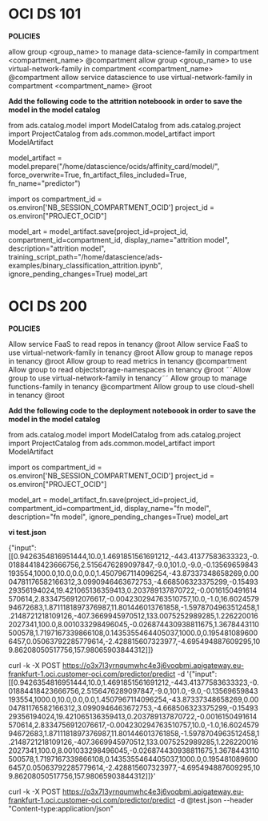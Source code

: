 # OCI DS 101

**POLICIES**

allow group <group_name> to manage data-science-family in compartment <compartment_name> @compartment
allow group <group_name> to use virtual-network-family in compartment <compartment_name> @compartment
allow service datascience to use virtual-network-family in compartment <compartment_name> @root


**Add the following code to the attrition noteboook in order to save the model in the model catalog**

from ads.catalog.model import ModelCatalog
from ads.catalog.project import ProjectCatalog
from ads.common.model_artifact import ModelArtifact

model_artifact = model.prepare("/home/datascience/ocids/affinity_card/model/", force_overwrite=True, fn_artifact_files_included=True, fn_name="predictor") 

import os
compartment_id = os.environ['NB_SESSION_COMPARTMENT_OCID']
project_id = os.environ["PROJECT_OCID"]

model_art = model_artifact.save(project_id=project_id, compartment_id=compartment_id, display_name="attrition model",
                                 description="attrition model", training_script_path="/home/datascience/ads-examples/binary_classification_attrition.ipynb", ignore_pending_changes=True)
model_art

# OCI DS 200

**POLICIES**

Allow service FaaS to read repos in tenancy @root
Allow service FaaS to use virtual-network-family in tenancy @root
Allow group <group-name> to manage repos in tenancy @root
Allow group <group-name> to read metrics in tenancy @compartment
Allow group <group-name> to read objectstorage-namespaces in tenancy @root
˜˜Allow group <group-name> to use virtual-network-family in tenancy˜˜
Allow group <group-name> to manage functions-family in tenancy @compartment
Allow group <group-name> to use cloud-shell in tenancy @root


**Add the following code to the deployment noteboook in order to save the model in the model catalog**

from ads.catalog.model import ModelCatalog
from ads.catalog.project import ProjectCatalog
from ads.common.model_artifact import ModelArtifact

import os
compartment_id = os.environ['NB_SESSION_COMPARTMENT_OCID']
project_id = os.environ["PROJECT_OCID"]

model_art = model_artifact_fn.save(project_id=project_id, compartment_id=compartment_id, display_name="fn model",
                                 description="fn model", ignore_pending_changes=True)
model_art

**vi test.json**

{"input":[[0.9426354816951444,10.0,1.4691851561691212,-443.41377583633323,-0.01884418423666756,2.5156476289097847,-9.0,101.0,-9.0,-0.13569659843193554,1000.0,10.0,0.0,0.0,1.4507967114096254,-43.87337348658269,0.0004781176582166312,3.0990946463672753,-4.668506323375299,-0.1549329356194024,19.421065136359413,0.203789137870722,-0.0016150491614570614,2.8334756912076617,-0.004230294763510757,10.0,-1.0,16.602457994672683,1.8711181897376987,11.801446013761858,-1.5978704963512458,1.2148721218109126,-407.3669945970512,133.0075252989285,1.2262200162027341,100.0,8.001033298496045,-0.026874430938811675,1.3678443110500578,1.7197167339866108,0.1435355464405037,1000.0,0.1954810896006457,0.05063792285779614,-2.428815607323977,-4.695494887609295,109.86208050517756,157.98065903844312]]}

curl -k -X POST https://o3x7l3yrnqumwhc4e3j6voqbmi.apigateway.eu-frankfurt-1.oci.customer-oci.com/predictor/predict -d '{"input":[[0.9426354816951444,10.0,1.4691851561691212,-443.41377583633323,-0.01884418423666756,2.5156476289097847,-9.0,101.0,-9.0,-0.13569659843193554,1000.0,10.0,0.0,0.0,1.4507967114096254,-43.87337348658269,0.0004781176582166312,3.0990946463672753,-4.668506323375299,-0.1549329356194024,19.421065136359413,0.203789137870722,-0.0016150491614570614,2.8334756912076617,-0.004230294763510757,10.0,-1.0,16.602457994672683,1.8711181897376987,11.801446013761858,-1.5978704963512458,1.2148721218109126,-407.3669945970512,133.0075252989285,1.2262200162027341,100.0,8.001033298496045,-0.026874430938811675,1.3678443110500578,1.7197167339866108,0.1435355464405037,1000.0,0.1954810896006457,0.05063792285779614,-2.428815607323977,-4.695494887609295,109.86208050517756,157.98065903844312]]}'

curl -k -X POST https://o3x7l3yrnqumwhc4e3j6voqbmi.apigateway.eu-frankfurt-1.oci.customer-oci.com/predictor/predict -d @test.json --header "Content-type:application/json"
